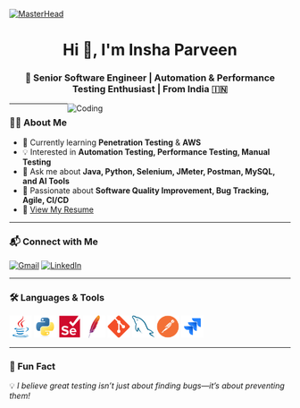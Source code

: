 [![MasterHead](https://private-user-images.githubusercontent.com/74038190/243078834-72903324-cf57-4e90-80a6-ed3c9734e0ed.gif)]()

<h1 align="center">Hi 👋, I'm Insha Parveen</h1>
<h3 align="center">🚀 Senior Software Engineer | Automation & Performance Testing Enthusiast | From India 🇮🇳</h3>

<img align="right" alt="Coding" width="400" src="https://camo.githubusercontent.com/3e38d30f04e42688871c3de0a94852b9ec3c3b767e3ec2f9740fb144e462c47f/68747470733a2f2f63646e2e6472696262626c652e636f6d2f75736572732f323730343431342f73637265656e73686f74732f373436363930332f6d656469612f62303861623537363331366264343538326665663138396634373163643965352e676966">

---

### 👩‍💻 About Me  
- 🔭 Currently learning **Penetration Testing** & **AWS**  
- 💡 Interested in **Automation Testing, Performance Testing, Manual Testing**  
- 💬 Ask me about **Java, Python, Selenium, JMeter, Postman, MySQL, and AI Tools**  
- 🌱 Passionate about **Software Quality Improvement, Bug Tracking, Agile, CI/CD**  
- 📄 [View My Resume](https://drive.google.com/file/d/1uSsAp1au5ViaNkYqyyXIrppvp7AIpPGY/view?usp=drive_link)  

---

### 📬 Connect with Me  
<p align="left">
  <a href="mailto:er.inshaparveen@gmail.com"><img align="center" width="40px" src="https://img.icons8.com/fluent/48/000000/gmail.png" title="Gmail"/></a>
  <a href="https://www.linkedin.com/in/insha-parveen-bba29422b" target="blank">
    <img align="center" src="https://raw.githubusercontent.com/rahuldkjain/github-profile-readme-generator/master/src/images/icons/Social/linked-in-alt.svg" alt="LinkedIn" height="30" width="40" />
  </a>
</p>

---

### 🛠️ Languages & Tools  
<p align="left">
  <a href="https://www.java.com/" target="_blank"><img src="https://raw.githubusercontent.com/devicons/devicon/master/icons/java/java-original.svg" alt="Java" width="40" height="40"/></a>
  <a href="https://www.python.org/" target="_blank"><img src="https://raw.githubusercontent.com/devicons/devicon/master/icons/python/python-original.svg" alt="Python" width="40" height="40"/></a>
  <a href="https://www.selenium.dev/" target="_blank"><img src="https://raw.githubusercontent.com/devicons/devicon/master/icons/selenium/selenium-original.svg" alt="Selenium" width="40" height="40"/></a>
  <a href="https://jmeter.apache.org/" target="_blank"><img src="https://raw.githubusercontent.com/devicons/devicon/master/icons/apache/apache-original.svg" alt="JMeter" width="40" height="40"/></a>
  <a href="https://git-scm.com/" target="_blank"><img src="https://raw.githubusercontent.com/devicons/devicon/master/icons/git/git-original.svg" alt="Git" width="40" height="40"/></a>
  <a href="https://www.mysql.com/" target="_blank"><img src="https://raw.githubusercontent.com/devicons/devicon/master/icons/mysql/mysql-original.svg" alt="MySQL" width="40" height="40"/></a>
  <a href="https://www.postman.com/" target="_blank"><img src="https://raw.githubusercontent.com/devicons/devicon/master/icons/postman/postman-original.svg" alt="Postman" width="40" height="40"/></a>
  <a href="https://www.atlassian.com/software/jira" target="_blank"><img src="https://raw.githubusercontent.com/devicons/devicon/master/icons/jira/jira-original.svg" alt="Jira" width="40" height="40"/></a>
</p>

---

### 🚀 Fun Fact  
💡 *I believe great testing isn’t just about finding bugs—it’s about preventing them!*  
